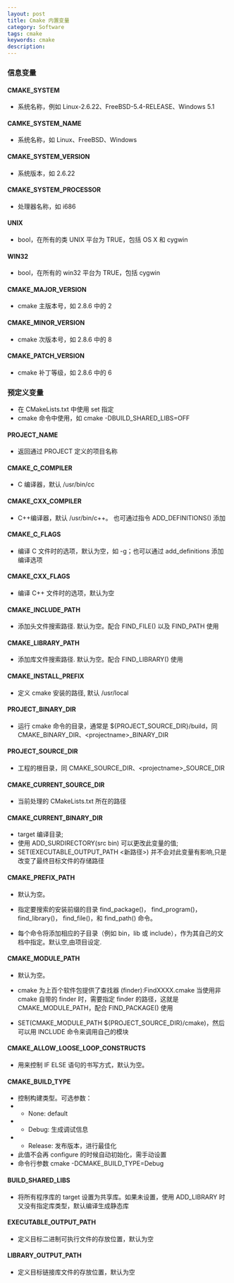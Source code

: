 ```yaml
---
layout: post
title: Cmake 内置变量
category: Software
tags: cmake
keywords: cmake
description:
---
```


### 信息变量

#### CMAKE_SYSTEM

- 系统名称，例如 Linux-2.6.22、FreeBSD-5.4-RELEASE、Windows 5.1

#### CAMKE_SYSTEM_NAME

- 系统名称，如 Linux、FreeBSD、Windows

#### CMAKE_SYSTEM_VERSION

- 系统版本，如 2.6.22

#### CMAKE_SYSTEM_PROCESSOR

- 处理器名称，如 i686

#### UNIX

- bool，在所有的类 UNIX 平台为 TRUE，包括 OS X 和 cygwin

#### WIN32

- bool，在所有的 win32 平台为 TRUE，包括 cygwin

#### CMAKE_MAJOR_VERSION

- cmake 主版本号，如 2.8.6 中的 2

#### CMAKE_MINOR_VERSION

- cmake 次版本号，如 2.8.6 中的 8

#### CMAKE_PATCH_VERSION

- cmake 补丁等级，如 2.8.6 中的 6

### 预定义变量

- 在 CMakeLists.txt 中使用 set 指定
- cmake 命令中使用，如 cmake -DBUILD_SHARED_LIBS=OFF

#### PROJECT_NAME

- 返回通过 PROJECT 定义的项目名称

#### CMAKE_C_COMPILER

- C 编译器，默认 /usr/bin/cc

#### CMAKE_CXX_COMPILER

- C++编译器，默认 /usr/bin/c++。 也可通过指令 ADD_DEFINITIONS() 添加

#### CMAKE_C_FLAGS

- 编译 C 文件时的选项，默认为空，如 -g；也可以通过 add_definitions 添加编译选项

#### CMAKE_CXX_FLAGS

- 编译 C++ 文件时的选项，默认为空

#### CMAKE_INCLUDE_PATH

- 添加头文件搜索路径. 默认为空。配合 FIND_FILE() 以及 FIND_PATH 使用

#### CMAKE_LIBRARY_PATH

- 添加库文件搜索路径. 默认为空。配合 FIND_LIBRARY() 使用

#### CMAKE_INSTALL_PREFIX

- 定义 cmake 安装的路径, 默认 /usr/local

#### PROJECT_BINARY_DIR

- 运行 cmake 命令的目录，通常是 ${PROJECT_SOURCE_DIR}/build，同 CMAKE_BINARY_DIR、\<projectname\>_BINARY_DIR

#### PROJECT_SOURCE_DIR

- 工程的根目录，同 CMAKE_SOURCE_DIR、\<projectname\>_SOURCE_DIR

#### CMAKE_CURRENT_SOURCE_DIR

- 当前处理的 CMakeLists.txt 所在的路径

#### CMAKE_CURRENT_BINARY_DIR

- target 编译目录;
- 使用 ADD_SURDIRECTORY(src bin) 可以更改此变量的值;
- SET(EXECUTABLE_OUTPUT_PATH <新路径>) 并不会对此变量有影响,只是改变了最终目标文件的存储路径

#### CMAKE_PREFIX_PATH

- 默认为空。

- 指定要搜索的安装前缀的目录 find_package()， find_program()， find_library()， find_file()，和 find_path() 命令。

- 每个命令将添加相应的子目录（例如 bin，lib 或 include），作为其自己的文档中指定。默认空,由项目设定.

#### CMAKE_MODULE_PATH

- 默认为空。

- cmake 为上百个软件包提供了查找器 (finder):FindXXXX.cmake 当使用非 cmake 自带的 finder 时，需要指定 finder 的路径，这就是 CMAKE_MODULE_PATH，配合 FIND_PACKAGE() 使用

- SET(CMAKE_MODULE_PATH ${PROJECT_SOURCE_DIR}/cmake)，然后可以用 INCLUDE 命令来调用自己的模块

#### CMAKE_ALLOW_LOOSE_LOOP_CONSTRUCTS

- 用来控制 IF ELSE 语句的书写方式，默认为空。

#### CMAKE_BUILD_TYPE

- 控制构建类型。可选参数：
- - None: default
- - Debug: 生成调试信息
- - Release: 发布版本，进行最佳化
- 此值不会再 configure 的时候自动初始化，需手动设置
- 命令行参数 cmake -DCMAKE_BUILD_TYPE=Debug

#### BUILD_SHARED_LIBS

- 将所有程序库的 target 设置为共享库。如果未设置，使用 ADD_LIBRARY 时又没有指定库类型，默认编译生成静态库

#### EXECUTABLE_OUTPUT_PATH

- 定义目标二进制可执行文件的存放位置，默认为空

#### LIBRARY_OUTPUT_PATH

- 定义目标链接库文件的存放位置，默认为空